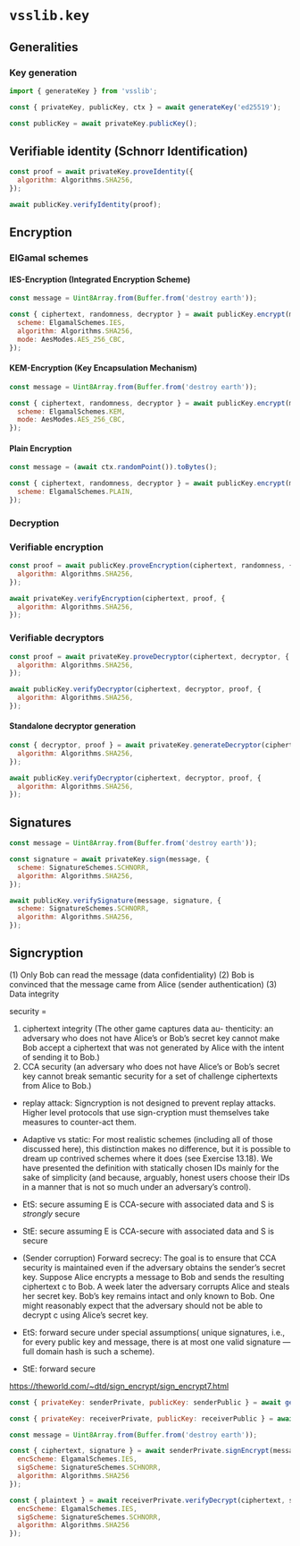 # `vsslib.key`

## Generalities

### Key generation

```js
import { generateKey } from 'vsslib';

const { privateKey, publicKey, ctx } = await generateKey('ed25519');
```

```js
const publicKey = await privateKey.publicKey();
```

## Verifiable identity (Schnorr Identification)

```js
const proof = await privateKey.proveIdentity({
  algorithm: Algorithms.SHA256,
});
```

```js
await publicKey.verifyIdentity(proof);
```

## Encryption

### ElGamal schemes

#### IES-Encryption (Integrated Encryption Scheme)

```js
const message = Uint8Array.from(Buffer.from('destroy earth'));
```

```js
const { ciphertext, randomness, decryptor } = await publicKey.encrypt(message, {
  scheme: ElgamalSchemes.IES,
  algorithm: Algorithms.SHA256,
  mode: AesModes.AES_256_CBC,
});
```

#### KEM-Encryption (Key Encapsulation Mechanism)

```js
const message = Uint8Array.from(Buffer.from('destroy earth'));
```

```js
const { ciphertext, randomness, decryptor } = await publicKey.encrypt(message, {
  scheme: ElgamalSchemes.KEM,
  mode: AesModes.AES_256_CBC,
});
```

#### Plain Encryption

```js
const message = (await ctx.randomPoint()).toBytes();
```

```js
const { ciphertext, randomness, decryptor } = await publicKey.encrypt(message, {
  scheme: ElgamalSchemes.PLAIN,
});
```

### Decryption

### Verifiable encryption

```js
const proof = await publicKey.proveEncryption(ciphertext, randomness, {
  algorithm: Algorithms.SHA256,
});
```

```js
await privateKey.verifyEncryption(ciphertext, proof, {
  algorithm: Algorithms.SHA256,
});
```

### Verifiable decryptors

```js
const proof = await privateKey.proveDecryptor(ciphertext, decryptor, {
  algorithm: Algorithms.SHA256,
});
```

```js
await publicKey.verifyDecryptor(ciphertext, decryptor, proof, {
  algorithm: Algorithms.SHA256,
});
```

#### Standalone decryptor generation

```js
const { decryptor, proof } = await privateKey.generateDecryptor(ciphertext, {
  algorithm: Algorithms.SHA256,
});
```

```js
await publicKey.verifyDecryptor(ciphertext, decryptor, proof, {
  algorithm: Algorithms.SHA256,
});
```

## Signatures

```js
const message = Uint8Array.from(Buffer.from('destroy earth'));

const signature = await privateKey.sign(message, {
  scheme: SignatureSchemes.SCHNORR,
  algorithm: Algorithms.SHA256,
});
```

```js
await publicKey.verifySignature(message, signature, {
  scheme: SignatureSchemes.SCHNORR,
  algorithm: Algorithms.SHA256,
});
```

## Signcryption


(1) Only Bob can read the message (data confidentiality)
(2) Bob is convinced that the message came from Alice (sender authentication)
(3) Data integrity

security =
1. ciphertext integrity (The other game captures data au-
thenticity: an adversary who does not have Alice’s or Bob’s secret key cannot
make Bob accept a ciphertext that was not generated by Alice with the intent of sending it to
Bob.)
2. CCA security (an adversary who does not have Alice’s or Bob’s secret key
cannot break semantic security for a set of challenge ciphertexts from Alice to Bob.)

- replay attack: Signcryption is not designed to prevent replay attacks. Higher level protocols
that use sign-cryption must themselves take measures to counter-act them.

- Adaptive vs static: For
most realistic schemes (including all of those discussed here), this
distinction makes no difference,
but it is possible to dream up contrived schemes where it does (see Exercise
13.18). We have
presented the definition with statically chosen IDs mainly for the sake of
simplicity (and because,
arguably, honest users choose their IDs in a manner that is not so much under
an adversary’s
control).

- EtS: secure assuming E is CCA-secure with associated data and S is *strongly*
  secure
- StE: secure assuming E is CCA-secure with associated data and S is secure


- (Sender corruption) Forward secrecy: The goal is to ensure that CCA security is maintained even
  if the adversary obtains the sender’s secret key. Suppose Alice encrypts
a message to Bob and sends the resulting ciphertext c to Bob. A week later
the adversary corrupts Alice and steals her secret key. Bob’s key remains
intact and only known to Bob. One might reasonably expect that the adversary
should not be able to decrypt c using Alice’s secret key.


- EtS: forward secure under special assumptions(
unique signatures, i.e., for every public key and message, there is at most one
valid signature — full domain hash is such a scheme).
- StE: forward secure

https://theworld.com/~dtd/sign_encrypt/sign_encrypt7.html

```js
const { privateKey: senderPrivate, publicKey: senderPublic } = await generateKey('ed25519');
```

```js
const { privateKey: receiverPrivate, publicKey: receiverPublic } = await generateKey('ed25519');
```

```js
const message = Uint8Array.from(Buffer.from('destroy earth'));

const { ciphertext, signature } = await senderPrivate.signEncrypt(message, receiverPublic, {
  encScheme: ElgamalSchemes.IES,
  sigScheme: SignatureSchemes.SCHNORR,
  algorithm: Algorithms.SHA256
});
```

```js
const { plaintext } = await receiverPrivate.verifyDecrypt(ciphertext, signature, senderPublic, {
  encScheme: ElgamalSchemes.IES,
  sigScheme: SignatureSchemes.SCHNORR,
  algorithm: Algorithms.SHA256
});
```
